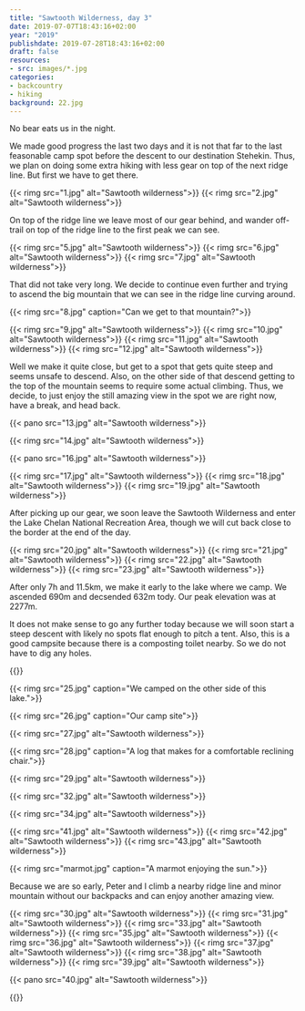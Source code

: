 ```yaml
---
title: "Sawtooth Wilderness, day 3"
date: 2019-07-07T18:43:16+02:00
year: "2019"
publishdate: 2019-07-28T18:43:16+02:00
draft: false
resources:
- src: images/*.jpg
categories:
- backcountry
- hiking
background: 22.jpg
---
```


No bear eats us in the night.

We made good progress the last two days and it is not that far to the last
feasonable camp spot before the descent to our destination Stehekin. Thus, we
plan on doing some extra hiking with less gear on top of the next ridge line.
But first we have to get there.

<!--more-->
{{< rimg src="1.jpg" alt="Sawtooth wilderness">}}
{{< rimg src="2.jpg" alt="Sawtooth wilderness">}}

On top of the ridge line we leave most of our gear behind, and wander off-trail
on top of the ridge line to the first peak we can see.

{{< rimg src="5.jpg" alt="Sawtooth wilderness">}}
{{< rimg src="6.jpg" alt="Sawtooth wilderness">}}
{{< rimg src="7.jpg" alt="Sawtooth wilderness">}}

That did not take very long. We decide to continue even further and trying to
ascend the big mountain that we can see in the ridge line curving around.

{{< rimg src="8.jpg" caption="Can we get to that mountain?">}}

{{< rimg src="9.jpg" alt="Sawtooth wilderness">}}
{{< rimg src="10.jpg" alt="Sawtooth wilderness">}}
{{< rimg src="11.jpg" alt="Sawtooth wilderness">}}
{{< rimg src="12.jpg" alt="Sawtooth wilderness">}}

Well we make it quite close, but get to a spot that gets quite steep and seems
unsafe to descend. Also, on the other side of that descend getting to the top of
the mountain seems to require some actual climbing. Thus, we decide, to just
enjoy the still amazing view in the spot we are right now, have a break, and
head back.

{{< pano src="13.jpg" alt="Sawtooth wilderness">}}

{{< rimg src="14.jpg" alt="Sawtooth wilderness">}}

{{< pano src="16.jpg" alt="Sawtooth wilderness">}}

{{< rimg src="17.jpg" alt="Sawtooth wilderness">}}
{{< rimg src="18.jpg" alt="Sawtooth wilderness">}}
{{< rimg src="19.jpg" alt="Sawtooth wilderness">}}

After picking up our gear, we soon leave the Sawtooth Wilderness and enter the
Lake Chelan National Recreation Area, though we will cut back close to the
border at the end of the day.

{{< rimg src="20.jpg" alt="Sawtooth wilderness">}}
{{< rimg src="21.jpg" alt="Sawtooth wilderness">}}
{{< rimg src="22.jpg" alt="Sawtooth wilderness">}}
{{< rimg src="23.jpg" alt="Sawtooth wilderness">}}

After only 7h and 11.5km, we make it early to the lake where we camp. We
ascended 690m and decsended 632m tody. Our peak elevation was at 2277m.

It does not make sense to go any further today because we will soon start
a steep descent with likely no spots flat enough to pitch a tent. Also, this is
a good campsite because there is a composting toilet nearby. So we do not have
to dig any holes.

{{<gpxTrack src="20190707.gpx">}}

{{< rimg src="25.jpg" caption="We camped on the other side of this lake.">}}

{{< rimg src="26.jpg" caption="Our camp site">}}

{{< rimg src="27.jpg" alt="Sawtooth wilderness">}}

{{< rimg src="28.jpg" caption="A log that makes for a comfortable reclining chair.">}}

{{< rimg src="29.jpg" alt="Sawtooth wilderness">}}

{{< rimg src="32.jpg" alt="Sawtooth wilderness">}}

{{< rimg src="34.jpg" alt="Sawtooth wilderness">}}

{{< rimg src="41.jpg" alt="Sawtooth wilderness">}}
{{< rimg src="42.jpg" alt="Sawtooth wilderness">}}
{{< rimg src="43.jpg" alt="Sawtooth wilderness">}}

{{< rimg src="marmot.jpg" caption="A marmot enjoying the sun.">}}

Because we are so early, Peter and I climb a nearby ridge line and minor
mountain without our backpacks and can enjoy another amazing view.

{{< rimg src="30.jpg" alt="Sawtooth wilderness">}}
{{< rimg src="31.jpg" alt="Sawtooth wilderness">}}
{{< rimg src="33.jpg" alt="Sawtooth wilderness">}}
{{< rimg src="35.jpg" alt="Sawtooth wilderness">}}
{{< rimg src="36.jpg" alt="Sawtooth wilderness">}}
{{< rimg src="37.jpg" alt="Sawtooth wilderness">}}
{{< rimg src="38.jpg" alt="Sawtooth wilderness">}}
{{< rimg src="39.jpg" alt="Sawtooth wilderness">}}

{{< pano src="40.jpg" alt="Sawtooth wilderness">}}

{{<nextday>}}
